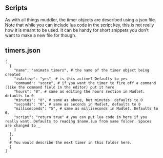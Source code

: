 ## Scripts
As with all things muddler, the timer objects are described using a json file. Note that while you can include lua code in the script key, this is not really how it is meant  to be used. It can be handy for short snippets you don't want to make a new file for though.

## timers.json
```
[
  {
    "name": "animate timers", # the name of the timer object being created
    "isActive": "yes", # is this active? Defaults to yes
    "command": "score", # if you want the timer to fire off a command (like the command field in the editor) put it here
    "hours": "0", # same as editing the hours section in Mudlet. defaults to 0
    "minutes": "0", # same as above, but minutes. defaults to 0
    "seconds": "0", # same as seconds in Mudlet, defaults to 0
    "milliseconds": "5", # same as milliseconds in Mudlet. Defaults to 0.
    "script": "return true" # you can put lua code in here if you really want. Defaults to reading $name.lua from same folder. Spaces are changed to _
    ]
  },
  {
  # You would describe the next timer in this folder here.
  }
]
```